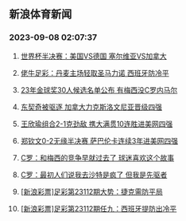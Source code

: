 ## 新浪体育新闻 
### 2023-09-08 02:07:37

1. [世界杯半决赛：美国VS德国 塞尔维亚VS加拿大](https://sports.sina.com.cn/basketball/nba/2023-09-07/doc-imzkvaha3986043.shtml)

2. [佬牛足彩：丹麦主场轻取圣马力诺 西班牙防冷平](https://sports.sina.com.cn/l/2023-09-07/doc-imzkvxms3578570.shtml)

3. [23年金球奖30人候选名单公布 有梅西没C罗内马尔](https://sports.sina.com.cn/global/others/2023-09-07/doc-imzkvxmq6800691.shtml)

4. [东契奇被驱逐 加拿大力克斯洛文尼亚晋级四强](https://sports.sina.com.cn/basketball/nba/2023-09-07/doc-imzkvaha3984185.shtml)

5. [王欣瑜组合2-1克劲敌 携大满贯10连胜进美网四强](https://sports.sina.com.cn/tennis/china/2023-09-07/doc-imzkvnvq8516109.shtml)

6. [郑钦文0-2无缘半决赛 萨巴伦卡连续3年进美网四强](https://sports.sina.com.cn/tennis/china/2023-09-07/doc-imzkvaha4003801.shtml)

7. [C罗：和梅西的竞争早就过去了 球迷喜欢这个故事](https://sports.sina.com.cn/global/others/2023-09-07/doc-imzkvxmn3608893.shtml)

8. [C罗：最初人们说我去沙特是疯了 但我是先驱者](https://sports.sina.com.cn/global/others/2023-09-07/doc-imzkvxmk8289944.shtml)

9. [[新浪彩票]足彩第23112期大势：捷克需防平局](https://sports.sina.com.cn/l/2023-09-07/doc-imzkvtcu3675257.shtml)

10. [[新浪彩票]足彩第23112期任九：西班牙提防出冷平](https://sports.sina.com.cn/l/2023-09-07/doc-imzkvtcn8395525.shtml)

